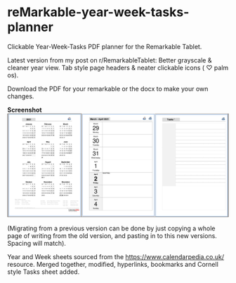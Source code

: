 # reMarkable-year-week-tasks-planner
Clickable Year-Week-Tasks PDF planner for the Remarkable Tablet. 

Latest version from my post on r/RemarkableTablet:  Better grayscale & cleaner year view. Tab style page headers & neater clickable icons ( ♡ palm os).   

Download the PDF for your remarkable or the docx to make your own changes.

**Screenshot**
![Screenshot.jpg](Screenshot.jpg)

(Migrating from a previous version can be done by just copying a whole page of writing from the old version, and pasting in to this new versions. Spacing will match).

Year and Week sheets sourced from the https://www.calendarpedia.co.uk/ resource.  Merged together, modified, hyperlinks, bookmarks and Cornell style Tasks sheet added.


